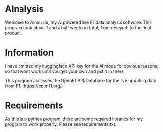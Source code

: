 # AInalysis
Welcome to Ainalysis, my AI powered live F1 data analysis software.
This program took about 1 and a half weeks in total, from research to the final product.

# Information
I have omitted my huggingface API key for the AI mode for obvious reasons, so that wont work until you get your own and put it in there.

This program accesses the OpenF1 API/Database for the live updating data from F1. (https://openf1.org/)

# Requirements
As this is a python program, there are some required libraries for my program to work properly. Please see requirements.txt.
